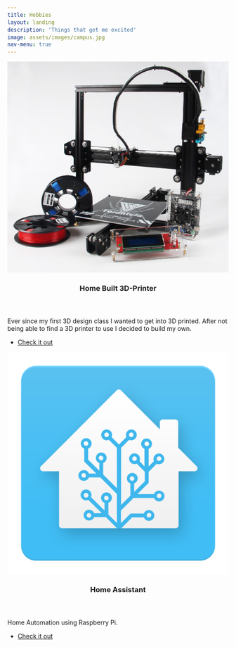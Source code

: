 ```yaml
---
title: Hobbies
layout: landing
description: 'Things that get me excited'
image: assets/images/campus.jpg
nav-menu: true
---
```


<!-- Main -->
<div id="main">

<!-- One -->
<!-- <section id="one">
	<div class="inner">
		<header class="major">
			<h2>Sed amet aliquam</h2>
		</header>
		<p>Nullam et orci eu lorem consequat tincidunt vivamus et sagittis magna sed nunc rhoncus condimentum sem. In efficitur ligula tate urna. Maecenas massa vel lacinia pellentesque lorem ipsum dolor. Nullam et orci eu lorem consequat tincidunt. Vivamus et sagittis libero. Nullam et orci eu lorem consequat tincidunt vivamus et sagittis magna sed nunc rhoncus condimentum sem. In efficitur ligula tate urna.</p>
	</div>
</section>
-->

<!-- Two -->
<section id="two" class="spotlights">
	<section>
		<a href="/2018/05/20/vibrations.html" class="image">
			<img src="assets/images/printer.jpg" alt="" data-position="center center" />
		</a>
		<div class="content">
			<div class="inner">
				<header class="major">
					<h3>Home Built 3D-Printer</h3>
				</header>
				<p>Ever since my first 3D design class I wanted to get into 3D printed. After not being able to find a 3D printer to use I decided to build my own.</p>
				<ul class="actions">
					<li><a href="/2018/05/20/vibrations.html" class="button">Check it out</a></li>
				</ul>
			</div>
		</div>
	</section>
	<section>
		<a href="/2018/05/20/numtech.html" class="image">
			<img src="assets/images/HA.png" alt="" data-position="top center" />
		</a>
		<div class="content">
			<div class="inner">
				<header class="major">
					<h3>Home Assistant</h3>
				</header>
				<p>Home Automation using Raspberry Pi.</p>
				<ul class="actions">
					<li><a href="/2018/05/20/HA.html" class="button">Check it out</a></li>
				</ul>
			</div>
		</div>
	</section>
</section>

<!-- Three -->
<!--
<section id="three">
	<div class="inner">
		<header class="major">
			<h2>Schoolwork</h2>
		</header>
		<p>Nullam et orci eu lorem consequat tincidunt vivamus et sagittis libero. Mauris aliquet magna magna sed nunc rhoncus pharetra. Pellentesque condimentum sem. In efficitur ligula tate urna. Maecenas laoreet massa vel lacinia pellentesque lorem ipsum dolor. Nullam et orci eu lorem consequat tincidunt. Vivamus et sagittis libero. Mauris aliquet magna magna sed nunc rhoncus amet pharetra et feugiat tempus.</p>
		<ul class="actions">
			<li><a href="generic.html" class="button next">huh</a></li>
		</ul>
	</div>
</section>
-->
</div>
